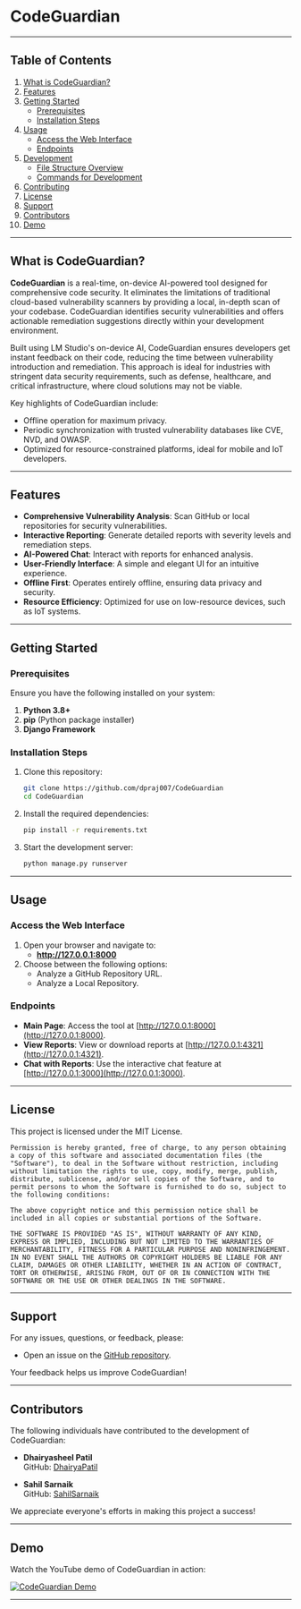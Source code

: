 # CodeGuardian

---

## Table of Contents
1. [What is CodeGuardian?](#what-is-codeguardian)
2. [Features](#features)
3. [Getting Started](#getting-started)
    - [Prerequisites](#prerequisites)
    - [Installation Steps](#installation-steps)
4. [Usage](#usage)
    - [Access the Web Interface](#access-the-web-interface)
    - [Endpoints](#endpoints)
5. [Development](#development)
    - [File Structure Overview](#file-structure-overview)
    - [Commands for Development](#commands-for-development)
6. [Contributing](#contributing)
7. [License](#license)
8. [Support](#support)
9. [Contributors](#contributors)
10. [Demo](#demo)

---

## What is CodeGuardian?

**CodeGuardian** is a real-time, on-device AI-powered tool designed for comprehensive code security. It eliminates the limitations of traditional cloud-based vulnerability scanners by providing a local, in-depth scan of your codebase. CodeGuardian identifies security vulnerabilities and offers actionable remediation suggestions directly within your development environment.

Built using LM Studio's on-device AI, CodeGuardian ensures developers get instant feedback on their code, reducing the time between vulnerability introduction and remediation. This approach is ideal for industries with stringent data security requirements, such as defense, healthcare, and critical infrastructure, where cloud solutions may not be viable.

Key highlights of CodeGuardian include:
- Offline operation for maximum privacy.
- Periodic synchronization with trusted vulnerability databases like CVE, NVD, and OWASP.
- Optimized for resource-constrained platforms, ideal for mobile and IoT developers.

---

## Features

- **Comprehensive Vulnerability Analysis**: Scan GitHub or local repositories for security vulnerabilities.
- **Interactive Reporting**: Generate detailed reports with severity levels and remediation steps.
- **AI-Powered Chat**: Interact with reports for enhanced analysis.
- **User-Friendly Interface**: A simple and elegant UI for an intuitive experience.
- **Offline First**: Operates entirely offline, ensuring data privacy and security.
- **Resource Efficiency**: Optimized for use on low-resource devices, such as IoT systems.

---

## Getting Started

### Prerequisites

Ensure you have the following installed on your system:

1. **Python 3.8+**
2. **pip** (Python package installer)
3. **Django Framework**

### Installation Steps

1. Clone this repository:
   ```bash
   git clone https://github.com/dpraj007/CodeGuardian
   cd CodeGuardian
   ```

2. Install the required dependencies:
   ```bash
   pip install -r requirements.txt
   ```

3. Start the development server:
   ```bash
   python manage.py runserver
   ```

---

## Usage

### Access the Web Interface

1. Open your browser and navigate to:
   - **http://127.0.0.1:8000**
2. Choose between the following options:
   - Analyze a GitHub Repository URL.
   - Analyze a Local Repository.

### Endpoints

- **Main Page**: Access the tool at [http://127.0.0.1:8000](http://127.0.0.1:8000).
- **View Reports**: View or download reports at [http://127.0.0.1:4321](http://127.0.0.1:4321).
- **Chat with Reports**: Use the interactive chat feature at [http://127.0.0.1:3000](http://127.0.0.1:3000).

---

## License

This project is licensed under the MIT License.

```
Permission is hereby granted, free of charge, to any person obtaining a copy of this software and associated documentation files (the "Software"), to deal in the Software without restriction, including without limitation the rights to use, copy, modify, merge, publish, distribute, sublicense, and/or sell copies of the Software, and to permit persons to whom the Software is furnished to do so, subject to the following conditions:

The above copyright notice and this permission notice shall be included in all copies or substantial portions of the Software.

THE SOFTWARE IS PROVIDED "AS IS", WITHOUT WARRANTY OF ANY KIND, EXPRESS OR IMPLIED, INCLUDING BUT NOT LIMITED TO THE WARRANTIES OF MERCHANTABILITY, FITNESS FOR A PARTICULAR PURPOSE AND NONINFRINGEMENT. IN NO EVENT SHALL THE AUTHORS OR COPYRIGHT HOLDERS BE LIABLE FOR ANY CLAIM, DAMAGES OR OTHER LIABILITY, WHETHER IN AN ACTION OF CONTRACT, TORT OR OTHERWISE, ARISING FROM, OUT OF OR IN CONNECTION WITH THE SOFTWARE OR THE USE OR OTHER DEALINGS IN THE SOFTWARE.
```

---

## Support

For any issues, questions, or feedback, please:

- Open an issue on the [GitHub repository](https://github.com/dpraj007/CodeGuardian/issues).

Your feedback helps us improve CodeGuardian!

---

## Contributors

The following individuals have contributed to the development of CodeGuardian:

- **Dhairyasheel Patil**  
  GitHub: [DhairyaPatil](https://github.com/dpraj007)

- **Sahil Sarnaik**  
  GitHub: [SahilSarnaik](https://github.com/sahilms48)

We appreciate everyone's efforts in making this project a success!

---

## Demo

Watch the YouTube demo of CodeGuardian in action:

[![CodeGuardian Demo](https://img.youtube.com/vi/DEMO_VIDEO_ID/0.jpg)](https://www.youtube.com/watch?v=Aky-bneXbMw)

---

